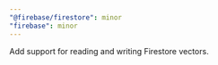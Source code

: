 ```yaml
---
"@firebase/firestore": minor
"firebase": minor
---
```


Add support for reading and writing Firestore vectors.
